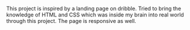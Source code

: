  This project is inspired by a landing page on dribble. 
 Tried to bring the knowledge of HTML and CSS which was inside my brain into real world through this project.
 The page is responsive as well.
